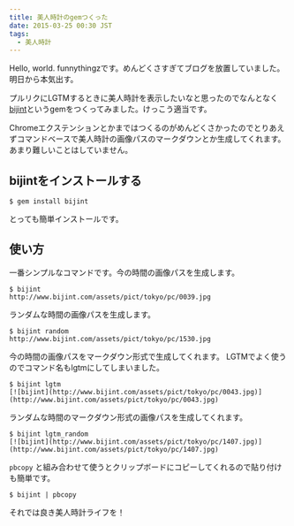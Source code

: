 ```yaml
---
title: 美人時計のgemつくった
date: 2015-03-25 00:30 JST
tags:
  - 美人時計
---
```


Hello, world. funnythingzです。めんどくさすぎてブログを放置していました。明日から本気出す。

プルリクにLGTMするときに美人時計を表示したいなと思ったのでなんとなく[bijint](https://github.com/funnythingz/bijint)というgemをつくってみました。けっこう適当です。

Chromeエクステンションとかまではつくるのがめんどくさかったのでとりあえずコマンドベースで美人時計の画像パスのマークダウンとか生成してくれます。あまり難しいことはしていません。

## bijintをインストールする

```
$ gem install bijint
```

とっても簡単インストールです。

## 使い方

一番シンプルなコマンドです。今の時間の画像パスを生成します。

```
$ bijint
http://www.bijint.com/assets/pict/tokyo/pc/0039.jpg
```

ランダムな時間の画像パスを生成します。

```
$ bijint random
http://www.bijint.com/assets/pict/tokyo/pc/1530.jpg
```

今の時間の画像パスをマークダウン形式で生成してくれます。
LGTMでよく使うのでコマンド名もlgtmにしてしまいました。

```
$ bijint lgtm
[![bijint](http://www.bijint.com/assets/pict/tokyo/pc/0043.jpg)](http://www.bijint.com/assets/pict/tokyo/pc/0043.jpg)
```

ランダムな時間のマークダウン形式の画像パスを生成してくれます。

```
$ bijint lgtm_random
[![bijint](http://www.bijint.com/assets/pict/tokyo/pc/1407.jpg)](http://www.bijint.com/assets/pict/tokyo/pc/1407.jpg)
```

`pbcopy` と組み合わせて使うとクリップボードにコピーしてくれるので貼り付けも簡単です。

```
$ bijint | pbcopy
```

それでは良き美人時計ライフを！
